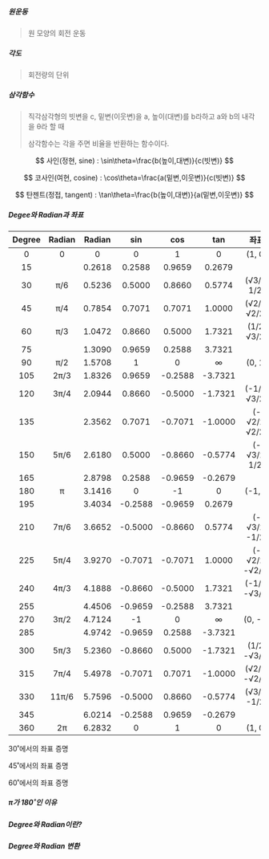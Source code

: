 ##### 원운동

> 원 모양의 회전 운동



##### 각도

> 회전량의 단위



##### 삼각함수
> 직각삼각형의 빗변을 c, 밑변(이웃변)을 a, 높이(대변)를 b라하고 a와 b의 내각을 θ라 할 때 
>
> 삼각함수는 각을 주면 비율을 반환하는 함수이다.

$$
사인(정현, sine) : \sin\theta=\frac{b(높이,대변)}{c(빗변)}
$$

$$
코사인(여현, cosine) : \cos\theta=\frac{a(밑변,이웃변)}{c(빗변)}
$$

$$
탄젠트(정접, tangent) : \tan\theta=\frac{b(높이,대변)}{a(밑변,이웃변)}
$$


##### Degee와 Radian과 좌표

| Degree | Radian | Radian |   sin   |   cos   |   tan   | 좌표 |
| :----: | :----: | :----: | :-----: | :-----: | :-----: | :--: |
|   0    |   0    | 0 |    0    |    1    |    0    | (1, 0) |
|   15   |        | 0.2618 | 0.2588  | 0.9659  | 0.2679  |      |
|   30   |  π/6   | 0.5236 | 0.5000  | 0.8660  | 0.5774  | (√3/2, 1/2) |
|   45   |  π/4   | 0.7854 | 0.7071  | 0.7071  | 1.0000  | (√2/2, √2/2) |
|   60   |  π/3   | 1.0472 | 0.8660  | 0.5000  | 1.7321  | (1/2, √3/2) |
|   75   |        | 1.3090 | 0.9659  | 0.2588  | 3.7321  |      |
|   90   |  π/2   | 1.5708 | 1  | 0  |    ∞    | (0, 1) |
|  105   |  2π/3  | 1.8326 | 0.9659  | -0.2588 | -3.7321 |      |
|  120   |  3π/4  | 2.0944 | 0.8660  | -0.5000 | -1.7321 | (-1/2, √3/2) |
|  135   |        | 2.3562 | 0.7071  | -0.7071 | -1.0000 | (-√2/2, √2/2) |
|  150   |  5π/6  | 2.6180 | 0.5000  | -0.8660 | -0.5774 | (-√3/2, 1/2) |
|  165   |        | 2.8798 | 0.2588  | -0.9659 | -0.2679 |      |
|  180   |   π    | 3.1416 | 0  | -1 | 0  | (-1,0) |
|  195   |        | 3.4034 | -0.2588 | -0.9659 | 0.2679  |      |
|  210   |  7π/6  | 3.6652 | -0.5000 | -0.8660 | 0.5774  | (-√3/2, -1/2) |
|  225   |  5π/4  | 3.9270 | -0.7071 | -0.7071 | 1.0000  | (-√2/2, -√2/2) |
|  240   |  4π/3  | 4.1888 | -0.8660 | -0.5000 | 1.7321  | (-1/2, -√3/2) |
|  255   |        | 4.4506 | -0.9659 | -0.2588 | 3.7321  |      |
|  270   |  3π/2  | 4.7124 | -1 | 0  |    ∞    | (0, -1) |
|  285   |        | 4.9742 | -0.9659 | 0.2588  | -3.7321 |      |
|  300   |  5π/3  | 5.2360 | -0.8660 | 0.5000  | -1.7321 | (1/2, -√3/2) |
|  315   |  7π/4  | 5.4978 | -0.7071 | 0.7071  | -1.0000 | (√2/2, -√2/2) |
|  330   | 11π/6  | 5.7596 | -0.5000 | 0.8660  | -0.5774 | (√3/2, -1/2) |
|  345   |        | 6.0214 | -0.2588 | 0.9659  | -0.2679 |      |
|  360   |   2π   | 6.2832 | 0  | 1  | 0  | (1, 0) |



30˚에서의 좌표 증명



45˚에서의 좌표 증명



60˚에서의 좌표 증명



##### π가 180˚인 이유



##### Degree와 Radian이란?



##### Degree와 Radian 변환





